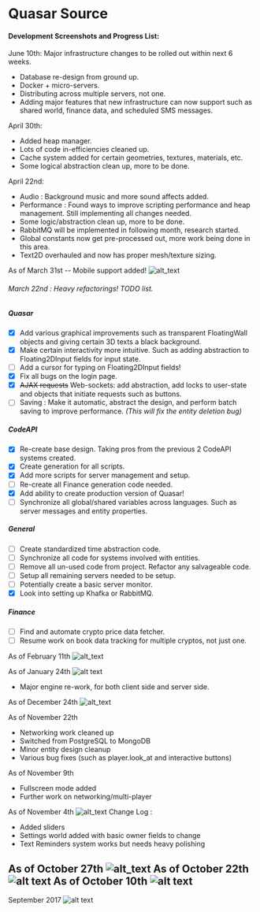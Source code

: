 # Quasar Source

#### Development Screenshots and Progress List:

June 10th: Major infrastructure changes to be rolled out within next 6 weeks.
- Database re-design from ground up.
- Docker + micro-servers.
- Distributing across multiple servers, not one.
- Adding major features that new infrastructure can now support such as shared world, finance data, and scheduled SMS messages.

April 30th:
- Added heap manager.
- Lots of code in-efficiencies cleaned up.
- Cache system added for certain geometries, textures, materials, etc.
- Some logical abstraction clean up, more to be done.

April 22nd:
- Audio : Background music and more sound affects added.
- Performance : Found ways to improve scripting performance and heap management. Still implementing all changes needed.
- Some logic/abstraction clean up, more to be done.
- RabbitMQ will be implemented in following month, research started.
- Global constants now get pre-processed out, more work being done in this area.
- Text2D overhauled and now has proper mesh/texture sizing.

As of March 31st -- Mobile support added!
![alt_text](https://i.imgur.com/839NKO1.jpg)

###### March 22nd : Heavy refactorings! TODO list.
##### Quasar
- [X] Add various graphical improvements such as transparent FloatingWall objects and giving certain 3D texts a black background.
- [X] Make certain interactivity more intuitive. Such as adding abstraction to Floating2DInput fields for input state.
- [ ] Add a cursor for typing on Floating2DInput fields!
- [X] Fix all bugs on the login page.
- [X] ~~AJAX requests~~ Web-sockets: add abstraction, add locks to user-state and objects that initiate requests such as buttons.
- [ ] Saving : Make it automatic, abstract the design, and perform batch saving to improve performance. *(This will fix the entity deletion bug)*
##### CodeAPI
- [X] Re-create base design. Taking pros from the previous 2 CodeAPI systems created.
- [X] Create generation for all scripts.
- [X] Add more scripts for server management and setup.
- [ ] Re-create all Finance generation code needed.
- [X] Add ability to create production version of Quasar!
- [ ] Synchronize all global/shared variables across languages. Such as server messages and entity properties.

##### General
- [ ] Create standardized time abstraction code.
- [ ] Synchronize all code for systems involved with entities.
- [ ] Remove all un-used code from project. Refactor any salvageable code.
- [ ] Setup all remaining servers needed to be setup.
- [ ] Potentially create a basic server monitor.
- [X] Look into setting up Khafka or RabbitMQ.

##### Finance
- [ ] Find and automate crypto price data fetcher.
- [ ] Resume work on book data tracking for multiple cryptos, not just one.

As of February 11th
![alt_text](https://i.imgur.com/iytE8bW.png)

As of January 24th
![alt text](https://i.imgur.com/3hxELAM.png)
- Major engine re-work, for both client side and server side.

As of December 24th
![alt_text](https://i.imgur.com/ygTs717.png)

As of November 22th
- Networking work cleaned up
- Switched from PostgreSQL to MongoDB
- Minor entity design cleanup
- Various bug fixes (such as player.look_at and interactive buttons)

As of November 9th
- Fullscreen mode added
- Further work on networking/multi-player

As of November 4th
![alt_text](https://i.imgur.com/CFmXgTf.png)
Change Log :
- Added sliders
- Settings world added with basic owner fields to change
- Text Reminders system works but needs heavy polishing

As of October 27th
![alt_text](https://i.imgur.com/xKp1n9a.png)
As of October 22th
![alt text](https://i.imgur.com/aShuQKw.png)
As of October 10th
![alt text](https://i.imgur.com/FYvnV5B.png)
---
September 2017
![alt text](https://i.imgur.com/V8GOzD9.png)

